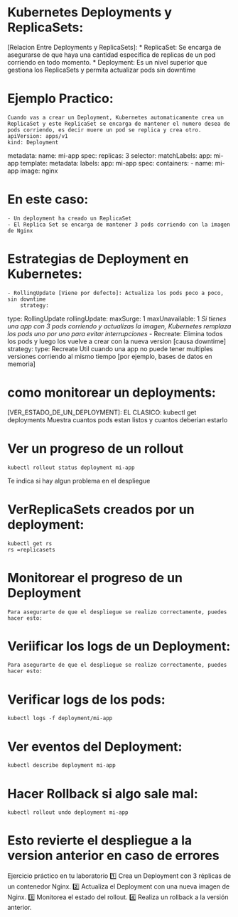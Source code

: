 # Kubernetes Deployments y ReplicaSets:
[Relacion Entre Deployments y ReplicaSets]:
	* ReplicaSet: Se encarga de asegurarse de que haya una cantidad especifica de replicas de un pod corriendo en todo momento.
	* Deployment: Es un nivel superior que gestiona los ReplicaSets y permita actualizar pods sin downtime
# Ejemplo Practico:
	Cuando vas a crear un Deployment, Kubernetes automaticamente crea un ReplicaSet y este ReplicaSet se encarga de mantener el numero desea de pods corriendo, es decir muere un pod se replica y crea otro.
	apiVersion: apps/v1
	kind: Deployment
metadata:
  name: mi-app
spec:
  replicas: 3
  selector:
    matchLabels:
      app: mi-app
  template:
    metadata:
      labels:
        app: mi-app
    spec:
      containers:
      - name: mi-app
        image: nginx
# En este caso:
	- Un deployment ha creado un ReplicaSet
	- El Replica Set se encarga de mantener 3 pods corriendo con la imagen de Nginx
# Estrategias de Deployment en Kubernetes:
	- RollingUpdate [Viene por defecto]: Actualiza los pods poco a poco, sin downtime
		strategy:
  type: RollingUpdate
  rollingUpdate:
    maxSurge: 1
    maxUnavailable: 1
*Si tienes una app con 3 pods corriendo y actualizas la imagen, Kubernetes remplaza los pods uno por uno para evitar interrupciones*
	- Recreate:
		Elimina todos los pods y luego los vuelve a crear con la nueva version [causa downtime]
		strategy:
			type: Recreate
		Util cuando una app no puede tener multiples versiones corriendo al mismo tiempo [por ejemplo, bases de datos en memoria]
# como monitorear un deployments:
[VER_ESTADO_DE_UN_DEPLOYMENT]:
EL CLASICO:
	kubectl get deployments
	Muestra cuantos pods estan listos y cuantos deberian estarlo
# Ver un progreso de un rollout
	kubectl rollout status deployment mi-app
Te indica si hay algun problema en el despliegue

# VerReplicaSets creados por un deployment:
	kubectl get rs
	rs =replicasets
# Monitorear el progreso de un Deployment
	Para asegurarte de que el despliegue se realizo correctamente, puedes hacer esto:
# Veriificar los logs de un Deployment:
	Para asegurarte de que el despliegue se realizo correctamente, puedes hacer esto:
# Verificar logs de los pods:
	kubectl logs -f deployment/mi-app
# Ver eventos del Deployment:
	kubectl describe deployment mi-app
# Hacer Rollback si algo sale mal:
	kubectl rollout undo deployment mi-app
# Esto revierte el despliegue a la version anterior en caso de errores

 Ejercicio práctico en tu laboratorio
1️⃣ Crea un Deployment con 3 réplicas de un contenedor Nginx.
2️⃣ Actualiza el Deployment con una nueva imagen de Nginx.
3️⃣ Monitorea el estado del rollout.
4️⃣ Realiza un rollback a la versión anterior.
